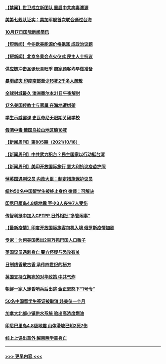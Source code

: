 #### [【禁闻】世卫成立新团队 重启中共病毒溯源](../pages/prog202/a103245328.md?t=10180050) 
#### [美第七舰队证实：美加军舰首次联合通过台海](../pages/prog202/a103245353.md?t=10180050) 
#### [10月17日国际新闻简讯](../pages/prog202/a103245370.md?t=10180050) 
#### [【短新闻】今冬欧美能源价格飙涨 成政治议题](../pages/prog202/a103245345.md?t=10180050) 
#### [【短新闻】北京冬奥会点火仪式 民主人士抗议](../pages/prog202/a103245347.md?t=10180050) 
#### [供应链冲击圣诞玩具旺季 商家顾客均早做准备](../pages/prog202/a103245336.md?t=10180050) 
#### [暴雨成灾 印度南部至少15死2千多人疏散](../pages/prog202/a103245308.md?t=10180050) 
#### [全球封城最久 澳洲墨尔本21日午夜解封](../pages/prog202/a103245290.md?t=10180050) 
#### [17名美国传教士与家属 在海地遭绑架](../pages/prog202/a103245243.md?t=10180050) 
#### [学生示威罢课 史瓦帝尼无限期关闭学校](../pages/prog202/a103245238.md?t=10180050) 
#### [假酒中毒 俄国乌拉山地区酿18死](../pages/prog202/a103245175.md?t=10180050) 
#### [【新闻周刊】第805期（2021/10/16）](../pages/prog202/a103245100.md?t=10180050) 
#### [【新闻周刊】中共武力犯台？民主国家以行动挺台湾](../pages/prog202/a103245083.md?t=10180050) 
#### [【新闻周刊】美印开放国际旅行 意大利抗议疫苗护照](../pages/prog202/a103245067.md?t=10180050) 
#### [悼英国遇刺议员 内政大臣：制定措施保护议员](../pages/prog202/a103245015.md?t=10180050) 
#### [纽约50名中国留学生被终止身份 律师：可解决](../pages/prog202/a103244952.md?t=10180050) 
#### [印尼巴厘岛4.8级地震 至少3人丧生7人受伤](../pages/prog202/a103244964.md?t=10180050) 
#### [传智利挺中加入CPTPP 日外相批“多管闲事”](../pages/prog202/a103244861.md?t=10180050) 
#### [【最新疫情】印度开放国际旅客包机入境 俄罗斯疫情加剧](../pages/prog202/a103244842.md?t=10180050) 
#### [专家：为何美国愿出2百万抓巴国人口贩子](../pages/prog202/a103244835.md?t=10180050) 
#### [英国议员遇刺身亡 警方怀疑与恐攻有关](../pages/prog202/a103244809.md?t=10180050) 
#### [日制线香散古香 承传四世纪的秘方](../pages/prog202/a103244794.md?t=10180050) 
#### [英国支持立陶宛的对华政策 中共气炸](../pages/prog202/a103244764.md?t=10180050) 
#### [朝鲜一家人迷昏哨兵后出逃 金正恩怒下“1号令”](../pages/prog202/a103244738.md?t=10180050) 
#### [50名中国留学生签证被取消 赴美仅一个月](../pages/prog202/a103244723.md?t=10180050) 
#### [加拿大北部小镇供水系统 验出高浓度燃油](../pages/prog202/a103244628.md?t=10180050) 
#### [印尼巴里岛4.8级地震 山体滑坡已知2死7伤](../pages/prog202/a103244609.md?t=10180050) 
#### [线上上课出意外 越南两学童身亡](../pages/prog202/a103244559.md?t=10180050) 

----
#### [ >>> 更早内容 <<< ](../indexes/prog202-earlier.md)
